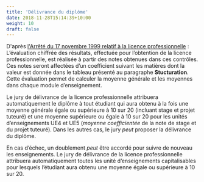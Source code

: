 ```yaml
---
title: 'Délivrance du diplôme'
date: 2018-11-28T15:14:39+10:00
weight: 10
draft: false
---
```

  



D'après [l'Arrêté du 17 novembre 1999 relatif à la licence professionnelle](http://www.legifrance.gouv.fr/affichTexte.do?cidTexte=JORFTEXT000000397481&dateTexte=20150911#LEGIARTI000020811437 "http://www.legifrance.gouv.fr/affichTexte.do?cidTexte=JORFTEXT000000397481&dateTexte=20150911#LEGIARTI000020811437") :  
L’évaluation chiffrée des résultats, effectuée pour l’obtention de la licence professionnelle, est réalisée à partir des notes obtenues dans ces contrôles. Ces notes seront affectées d’un coefficient suivant les matières dont la valeur est donnée dans le tableau présenté au paragraphe **Stucturation**. Cette évaluation permet de calculer la moyenne générale et les moyennes dans chaque module d’enseignement.


Le jury de délivrance de la licence professionnelle attribuera automatiquement le diplôme à tout étudiant qui aura obtenu à la fois une moyenne générale égale ou supérieure à 10 sur 20 (incluant stage et projet tuteuré) et une moyenne supérieure ou égale à 10 sur 20 pour les unités d’enseignements UE4 et UE5 (_moyenne coefficientée_ de la note de stage et du projet tuteuré). Dans les autres cas, le jury _peut_ proposer la délivrance du diplôme.

En cas d’échec, un doublement _peut_ être accordé pour suivre de nouveau les enseignements. Le jury de délivrance de la licence professionnelle attribuera automatiquement toutes les unité d’enseignements capitalisables pour lesquels l’étudiant aura obtenu une moyenne égale ou supérieure à 10 sur 20.

